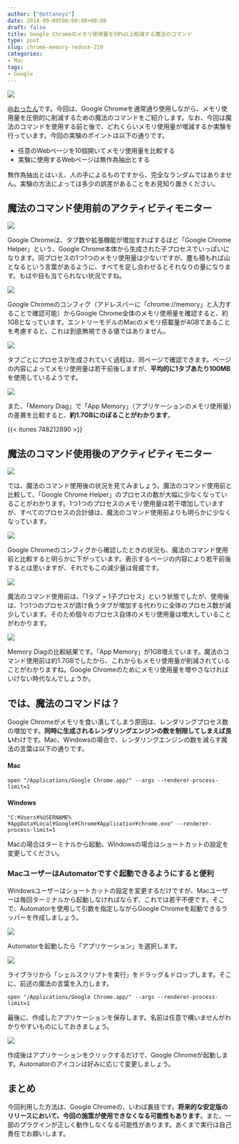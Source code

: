 ```yaml
---
author: ["@ottanxyz"]
date: 2014-09-09T00:00:00+00:00
draft: false
title: Google Chromeのメモリ使用量を50%以上削減する魔法のコマンド
type: post
slug: chrome-memory-reduce-219
categories:
- Mac
tags:
- Google
---
```


![](/uploads/2014/09/140909-540e8f34b5ac1.jpg)






[@おったん](https://twitter.com/ottanxyz)です。今回は、Google Chromeを通常通り使用しながら、メモリ使用量を圧倒的に削減するための魔法のコマンドをご紹介します。なお、今回は魔法のコマンドを使用する前と後で、どれくらいメモリ使用量が増減するか実験を行っています。今回の実験のポイントは以下の通りです。






  * 任意のWebページを10個開いてメモリ使用量を比較する
  * 実験に使用するWebページは無作為抽出とする




無作為抽出とはいえ、人の手によるものですから、完全なランダムではありません。実験の方法によっては多少の誤差があることをお見知り置きください。





## 魔法のコマンド使用前のアクティビティモニター





![](/uploads/2014/09/140909-540e8b50b11c9.png)






Google Chromeは、タブ数や拡張機能が増加すればするほど「Google Chrome Helper」という、Google Chrome本体から生成された子プロセスでいっぱいになります。同プロセスの1つ1つのメモリ使用量は少ないですが、塵も積もれば山となるという言葉があるように、すべてを足し合わせるとそれなりの量になります。もはや目も当てられない状況ですね。





![](/uploads/2014/09/140909-540e8b5365ae7.png)






Google Chromeのコンフィグ（アドレスバーに「chrome://memory」と入力することで確認可能）からGoogle Chrome全体のメモリ使用量を確認すると、約1GBとなっています。エントリーモデルのMacのメモリ搭載量が4GBであることを考慮すると、これは到底無視できる値ではありません。





![](/uploads/2014/09/140909-540e8b56e8103.png)






タブごとにプロセスが生成されていく過程は、同ページで確認できます。ページの内容によってメモリ使用量は若干前後しますが、**平均的に1タブあたり100MB**を使用しているようです。





![](/uploads/2014/09/140909-540e8f3636b73.png)






また、「Memory Diag」で「App Memory」（アプリケーションのメモリ使用量）の差異を比較すると、**約1.7GBにのぼることがわかります**。



{{< itunes 748212890 >}}



## 魔法のコマンド使用後のアクティビティモニター





![](/uploads/2014/09/140909-540e8b5543436.png)






では、魔法のコマンド使用後の状況を見てみましょう。魔法のコマンド使用前と比較して、「Google Chrome Helper」のプロセスの数が大幅に少なくなっていることがわかります。1つ1つのプロセスのメモリ使用量は若干増加していますが、すべてのプロセスの合計値は、魔法のコマンド使用前よりも明らかに少なくなっています。





![](/uploads/2014/09/140909-540e9ab8b41ea.png)






Google Chromeのコンフィグから確認したときの状況も、魔法のコマンド使用前と比較すると明らかに下がっています。表示するページの内容により若干前後するとは思いますが、それでもこの減少量は脅威です。





![](/uploads/2014/09/140909-540e8b5ab54ae.png)






魔法のコマンド使用前は、「1タブ = 1子プロセス」という状態でしたが、使用後は、1つ1つのプロセスが請け負うタブが増加する代わりに全体のプロセス数が減少しています。そのため個々のプロセス自体のメモリ使用量は増大していることがわかります。





![](/uploads/2014/09/140909-540e8f37839ff.png)






Memory Diagの比較結果です。「App Memory」が1GB増えています。魔法のコマンド使用前は約1.7GBでしたから、これからもメモリ使用量が削減されていることがわかりますね。Google Chromeのためにメモリ使用量を増やさなければいけない時代なんでしょうか。





## では、魔法のコマンドは？





Google Chromeがメモリを食い潰してしまう原因は、レンダリングプロセス数の増加です。**同時に生成されるレンダリングエンジンの数を制限してしまえば良い**わけです。Mac、Windowsの場合で、レンダリングエンジンの数を減らす魔法の言葉は以下の通りです。





#### Mac




    
    open "/Applications/Google Chrome.app/" --args --renderer-process-limit=1





#### Windows




    
    "C:¥Users¥%USERNAME%¥AppData¥Local¥Google¥Chrome¥Application¥chrome.exe" --renderer-process-limit=1





Macの場合はターミナルから起動、Windowsの場合はショートカットの設定を変更してください。





### MacユーザーはAutomatorですぐ起動できるようにすると便利





Windowsユーザーはショートカットの設定を変更するだけですが、Macユーザーは毎回ターミナルから起動しなければならず、これでは若干不便です。そこで、Automatorを使用して引数を指定しながらGoogle Chromeを起動できるラッパーを作成しましょう。





![](/uploads/2014/09/140909-540e8b5d3520a.png)






Automatorを起動したら「アプリケーション」を選択します。





![](/uploads/2014/09/140909-540e8b5eb54db.png)






ライブラリから「シェルスクリプトを実行」をドラッグ＆ドロップします。そこに、前述の魔法の言葉を入力します。




    
    open "/Applications/Google Chrome.app/" --args --renderer-process-limit=1





最後に、作成したアプリケーションを保存します。名前は任意で構いませんがわかりやすいものにしておきましょう。





![](/uploads/2014/09/140909-540e8b600aa7a.png)






作成後はアプリケーションをクリックするだけで、Google Chromeが起動します。Automatorのアイコンは好みに応じて変更しましょう。





## まとめ





今回利用した方法は、Google Chromeの、いわば裏技です。**将来的な安定版のリリースにおいて、今回の施策が使用できなくなる可能性もあります**。また、一部のプラグインが正しく動作しなくなる可能性があります。あくまで実行は自己責任でお願いします。
